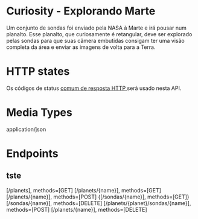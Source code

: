 # Curiosity - Explorando Marte
Um conjunto de sondas foi enviado pela NASA à Marte e irá pousar num planalto. Esse planalto, que curiosamente é retangular, deve ser explorado pelas sondas para que suas câmera embutidas consigam ter uma visão completa da área e enviar as imagens de volta para a Terra.


# HTTP states
Os códigos de status <a href="https://github.com/for-GET/know-your-http-well/blob/master/status-codes.md">comum de resposta HTTP </a> será usado nesta API.

# Media Types
application/json

# Endpoints
## tste
[/planets], methods=[GET]
[/planets/{name}], methods=[GET]
[/planets/{name}], methods=[POST]
{[/sondas/{name}], methods=[GET]}
[/sondas/{name}], methods=[DELETE]
[/planets/{planet}/sondas/{name}], methods=[POST]
[/planets/{name}], methods=[DELETE]

